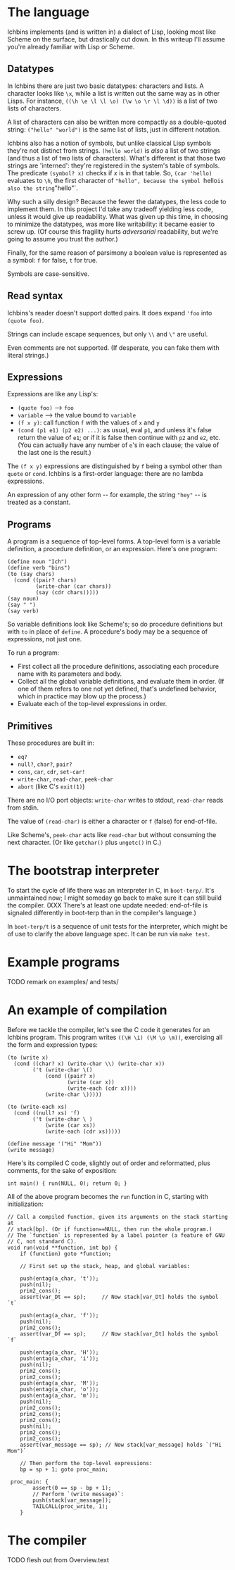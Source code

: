 # The language

Ichbins implements (and is written in) a dialect of Lisp, looking most
like Scheme on the surface, but drastically cut down. In this writeup
I'll assume you're already familiar with Lisp or Scheme.


## Datatypes

In Ichbins there are just two basic datatypes: characters and lists. A
character looks like `\x`, while a list is written out the same way as
in other Lisps. For instance, `((\h \e \l \l \o) (\w \o \r \l \d))` is
a list of two lists of characters.

A list of characters can also be written more compactly as a
double-quoted string: `("hello" "world")` is the same list of lists,
just in different notation.

Ichbins also has a notion of symbols, but unlike classical Lisp
symbols they're not distinct from strings. `(hello world)` is *also* a
list of two strings (and thus a list of two lists of
characters). What's different is that those two strings are
'interned': they're registered in the system's table of symbols. The
predicate `(symbol? x)` checks if *x* is in that table. So, `(car
'hello)` evaluates to `\h`, the first character of `"hello", because
the symbol `hello` is also the string `"hello"`.

Why such a silly design? Because the fewer the datatypes, the less
code to implement them. In this project I'd take any tradeoff yielding
less code, unless it would give up readability. What was given up this
time, in choosing to minimize the datatypes, was more like
writability: it became easier to screw up. (Of course this fragility
hurts *adversarial* readability, but we're going to assume you trust
the author.)

Finally, for the same reason of parsimony a boolean value is
represented as a symbol: `f` for false, `t` for true.

Symbols are case-sensitive.


## Read syntax

Ichbins's reader doesn't support dotted pairs. It does expand `'foo`
into `(quote foo)`.

Strings can include escape sequences, but only `\\` and `\"` are
useful.

Even comments are not supported. (If desperate, you can fake them with
literal strings.)


## Expressions

Expressions are like any Lisp's:

- `(quote foo)` --> `foo`
- `variable` --> the value bound to `variable`
- `(f x y)`: call function `f` with the values of `x` and `y`
- `(cond (p1 e1) (p2 e2) ...)`: as usual, eval `p1`, and unless it's
false return the value of `e1`; or if it is false then continue with
`p2` and `e2`, etc. (You can actually have any number of `e`'s in each
clause; the value of the last one is the result.)

The `(f x y)` expressions are distinguished by `f` being a symbol
other than `quote` or `cond`. Ichbins is a first-order language: there
are no lambda expressions.

An expression of any other form -- for example, the string `"hey"` --
is treated as a constant.


## Programs

A program is a sequence of top-level forms. A top-level form is a
variable definition, a procedure definition, or an expression. Here's
one program:

```
(define noun "Ich")
(define verb "bins")
(to (say chars)
  (cond ((pair? chars)
         (write-char (car chars))
         (say (cdr chars)))))
(say noun)
(say " ")
(say verb)
```

So variable definitions look like Scheme's; so do procedure
definitions but with `to` in place of `define`. A procedure's body may
be a sequence of expressions, not just one.

To run a program:

- First collect all the procedure definitions, associating each
procedure name with its parameters and body.
- Collect all the global variable definitions, and evaluate them in
order. (If one of them refers to one not yet defined, that's
undefined behavior, which in practice may blow up the process.)
- Evaluate each of the top-level expressions in order.


## Primitives

These procedures are built in:

- `eq?`
- `null?`, `char?`, `pair?`
- `cons`, `car`, `cdr`, `set-car!`
- `write-char`, `read-char`, `peek-char`
- `abort` (like C's `exit(1)`)

There are no I/O port objects: `write-char` writes to stdout,
`read-char` reads from stdin.

The value of `(read-char)` is either a character or `f` (false) for
end-of-file.

Like Scheme's, `peek-char` acts like `read-char` but without consuming
the next character. (Or like `getchar()` plus `ungetc()` in C.)


# The bootstrap interpreter

To start the cycle of life there was an interpreter in C, in
`boot-terp/`. It's unmaintained now; I might someday go back to make
sure it can still build the compiler. (XXX There's at least one update
needed: end-of-file is signaled differently in boot-terp than in the
compiler's language.)

In `boot-terp/t` is a sequence of unit tests for the interpreter,
which might be of use to clarify the above language spec. It can be
run via `make test`.


# Example programs

TODO remark on examples/ and tests/


# An example of compilation

Before we tackle the compiler, let's see the C code it generates for
an Ichbins program. This program writes `((\H \i) (\M \o \m))`,
exercising all the form and expression types:

```
(to (write x)
  (cond ((char? x) (write-char \\) (write-char x))
        ('t (write-char \()
            (cond ((pair? x)
                   (write (car x))
                   (write-each (cdr x))))
            (write-char \)))))

(to (write-each xs)
  (cond ((null? xs) 'f)
        ('t (write-char \ )
            (write (car xs))
            (write-each (cdr xs)))))

(define message '("Hi" "Mom"))
(write message)
```

Here's its compiled C code, slightly out of order and reformatted, plus
comments, for the sake of exposition:

```
int main() { run(NULL, 0); return 0; }
```

All of the above program becomes the `run` function in C, starting
with initialization:

```
// Call a compiled function, given its arguments on the stack starting at
// stack[bp]. (Or if function==NULL, then run the whole program.)
// The `function` is represented by a label pointer (a feature of GNU
// C, not standard C).
void run(void **function, int bp) {
    if (function) goto *function;

    // First set up the stack, heap, and global variables:

    push(entag(a_char, 't'));
    push(nil);
    prim2_cons();
    assert(var_Dt == sp);     // Now stack[var_Dt] holds the symbol `t`

    push(entag(a_char, 'f'));
    push(nil);
    prim2_cons();
    assert(var_Df == sp);     // Now stack[var_Dt] holds the symbol `f`

    push(entag(a_char, 'H'));
    push(entag(a_char, 'i'));
    push(nil);
    prim2_cons();
    prim2_cons();
    push(entag(a_char, 'M'));
    push(entag(a_char, 'o'));
    push(entag(a_char, 'm'));
    push(nil);
    prim2_cons();
    prim2_cons();
    prim2_cons();
    push(nil);
    prim2_cons();
    prim2_cons();
    assert(var_message == sp); // Now stack[var_message] holds `("Hi Mom")`

    // Then perform the top-level expressions:
    bp = sp + 1; goto proc_main;

 proc_main: {
        assert(0 == sp - bp + 1);
        // Perform `(write message)`:
        push(stack[var_message]);
        TAILCALL(proc_write, 1);
    }
```




# The compiler

TODO flesh out from Overview.text
